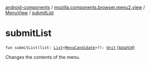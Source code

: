 [android-components](../../index.md) / [mozilla.components.browser.menu2.view](../index.md) / [MenuView](index.md) / [submitList](./submit-list.md)

# submitList

`fun submitList(list: `[`List`](https://kotlinlang.org/api/latest/jvm/stdlib/kotlin.collections/-list/index.html)`<`[`MenuCandidate`](../../mozilla.components.concept.menu.candidate/-menu-candidate/index.md)`>?): `[`Unit`](https://kotlinlang.org/api/latest/jvm/stdlib/kotlin/-unit/index.html) [(source)](https://github.com/mozilla-mobile/android-components/blob/master/components/browser/menu2/src/main/java/mozilla/components/browser/menu2/view/MenuView.kt#L62)

Changes the contents of the menu.

